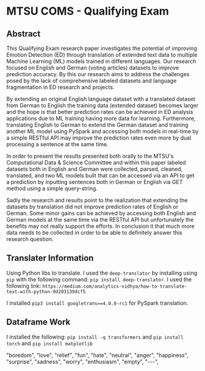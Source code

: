 # MTSU COMS - Qualifying Exam

## Abstract

This Qualifying Exam research paper investigates the potential of improving Emotion Detection (ED) through translation of extended text data to multiple Machine Learning (ML) models trained in different languages. Our research focused on  English and German (voting articles) datasets to improve prediction accuracy. By this our research aims to address the challenges posed by the lack of comprehensive labeled datasets and language fragmentation in ED research and projects.

By extending an original English language dataset with a translated dataset from German to English the training data (extended dataset) becomes larger and the hope is that better prediction rates can be achieved in ED analysis applications due to ML training having more data for learning. Furthermore, translating English to German to extend the German dataset and training another ML model using PySpark and accessing both models in real-time by a simple RESTful API may improve the prediction rates even more by dual processing a sentence at the same time.

In order to present the results presented both orally to the MTSU's Computational Data & Science Committee and within this paper labeled datasets both in English and German were collected, parsed, cleaned, translated, and two ML models built that can be accessed via an API to get a prediction by inputting sentences both in German or English via GET method using a simple query-string.

Sadly the research and results point to the realization that extending the datasets by translation did not improve prediction rates of English or German. Some minor gains can be achieved by accessing both English and German models at the same time via the RESTful API but unfortunately the benefits may not really support the efforts. In conclusion it that much more data needs to be collected in order to be able to definitely answer this research question.

## Translater Information

Using Python libs to translate. I used the `deep-translator` by installing using `pip` with the following command: `pip install deep-translator`.
I used the following link: `https://medium.com/analytics-vidhya/how-to-translate-text-with-python-9d203139dcf5`

I installed `pip3 install googletrans==4.0.0-rc1` for PySpark translation.

## Dataframe Work

I installed the following: `pip install -q transformers` and `pip install torch` and `pip install matplotlib`



 "boredom",
    "love",
    "relief",
    "fun",
    "hate",
    "neutral",
    "anger",
    "happiness",
    "surprise",
    "sadness",
    "worry",
    "enthusiasm",
    "empty",
    "---",